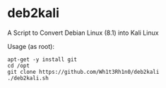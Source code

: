 # deb2kali
A Script to Convert Debian Linux (8.1) into Kali Linux

Usage (as root):

    apt-get -y install git
    cd /opt
    git clone https://github.com/Wh1t3Rh1n0/deb2kali
    ./deb2kali.sh
